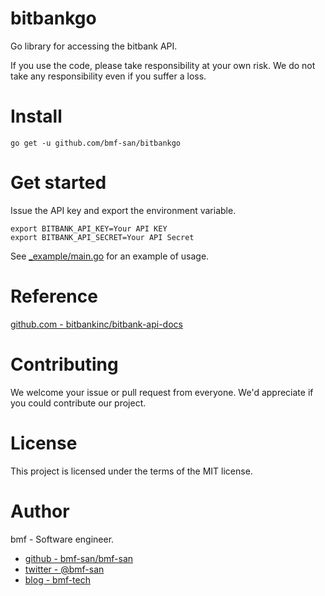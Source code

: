 # bitbankgo
Go library for accessing the bitbank API.

If you use the code, please take responsibility at your own risk. We do not take any responsibility even if you suffer a loss.

# Install
`go get -u github.com/bmf-san/bitbankgo`

# Get started
Issue the API key and export the environment variable.

```
export BITBANK_API_KEY=Your API KEY
export BITBANK_API_SECRET=Your API Secret
```

See [_example/main.go](https://github.com/bmf-san/bitbankgo/blob/master/_example) for an example of usage.

# Reference
[github.com - bitbankinc/bitbank-api-docs](https://github.com/bitbankinc/bitbank-api-docs)

# Contributing
We welcome your issue or pull request from everyone.
We'd appreciate if you could contribute our project.

# License
This project is licensed under the terms of the MIT license.

# Author
bmf - Software engineer.

- [github - bmf-san/bmf-san](https://github.com/bmf-san/bmf-san)
- [twitter - @bmf-san](https://twitter.com/bmf_san)
- [blog - bmf-tech](http://bmf-tech.com/)
